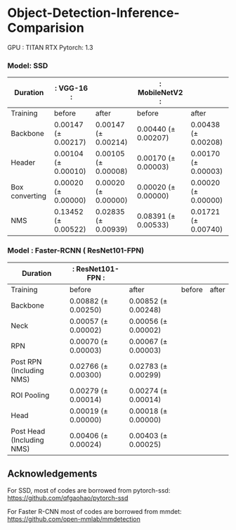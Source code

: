 # Object-Detection-Inference-Comparision

GPU : TITAN RTX
Pytorch: 1.3

### Model: SSD

| Duration        | : VGG-16          : || : MobileNetV2    : || 
|-----------------|---------|---------|-------|--------|
| Training        | before  | after  | before  | after |
| Backbone        |0.00147 (± 0.00217) | 0.00147 (± 0.00214)      | 0.00440 (± 0.00207) | 0.00438  (± 0.00208) |
| Header          |0.00104 (± 0.00010) | 0.00105 (± 0.00008)      | 0.00170 (± 0.00003)|  0.00170  (± 0.00003) |
| Box converting  |0.00020 (± 0.00000) | 0.00020 (± 0.00000)      | 0.00020 (± 0.00000)|  0.00020  (± 0.00000) |
| NMS             |0.13452 (± 0.00522) | 0.02835 (± 0.00939)      | 0.08391 (± 0.00533)|  0.01721  (± 0.00740)|

### Model : Faster-RCNN ( ResNet101-FPN)
| Duration                 | : ResNet101-FPN          : ||  || 
|-----------------         |---------|--------- |-------|--------|
| Training                 | before  | after    | before  | after |
| Backbone                 |0.00882 (± 0.00250) | 0.00852 (± 0.00248)      | |  |
| Neck                     |0.00057 (± 0.00002) | 0.00056 (± 0.00002)      | |  |
| RPN                      |0.00070 (± 0.00003) | 0.00067 (± 0.00003)      | |  |
| Post RPN (Including NMS) |0.02766 (± 0.00300) | 0.02783 (± 0.00299)      | |  |
| ROI Pooling              |0.00279 (± 0.00014) | 0.00274 (± 0.00014)      | |  |
| Head                     |0.00019 (± 0.00000) | 0.00018 (± 0.00000)      | |  |
| Post Head (Including NMS)|0.00406 (± 0.00024) | 0.00403 (± 0.00025)      | |  |


## Acknowledgements
For SSD, most of codes are borrowed from pytorch-ssd:
https://github.com/qfgaohao/pytorch-ssd

For Faster R-CNN most of codes are borrowed from mmdet:
https://github.com/open-mmlab/mmdetection
